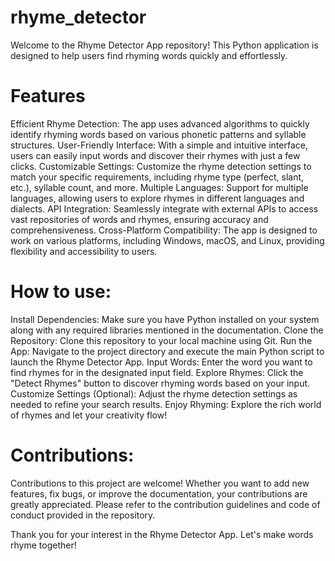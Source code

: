# rhyme_detector
Welcome to the Rhyme Detector App repository! This Python application is designed to help users find rhyming words quickly and effortlessly.

# Features

Efficient Rhyme Detection: The app uses advanced algorithms to quickly identify rhyming words based on various phonetic patterns and syllable structures.
User-Friendly Interface: With a simple and intuitive interface, users can easily input words and discover their rhymes with just a few clicks.
Customizable Settings: Customize the rhyme detection settings to match your specific requirements, including rhyme type (perfect, slant, etc.), syllable count, and more.
Multiple Languages: Support for multiple languages, allowing users to explore rhymes in different languages and dialects.
API Integration: Seamlessly integrate with external APIs to access vast repositories of words and rhymes, ensuring accuracy and comprehensiveness.
Cross-Platform Compatibility: The app is designed to work on various platforms, including Windows, macOS, and Linux, providing flexibility and accessibility to users.

# How to use:

Install Dependencies: Make sure you have Python installed on your system along with any required libraries mentioned in the documentation.
Clone the Repository: Clone this repository to your local machine using Git.
Run the App: Navigate to the project directory and execute the main Python script to launch the Rhyme Detector App.
Input Words: Enter the word you want to find rhymes for in the designated input field.
Explore Rhymes: Click the "Detect Rhymes" button to discover rhyming words based on your input.
Customize Settings (Optional): Adjust the rhyme detection settings as needed to refine your search results.
Enjoy Rhyming: Explore the rich world of rhymes and let your creativity flow!

# Contributions:

Contributions to this project are welcome! Whether you want to add new features, fix bugs, or improve the documentation, your contributions are greatly appreciated. Please refer to the contribution guidelines and code of conduct provided in the repository.

Thank you for your interest in the Rhyme Detector App. Let's make words rhyme together! 